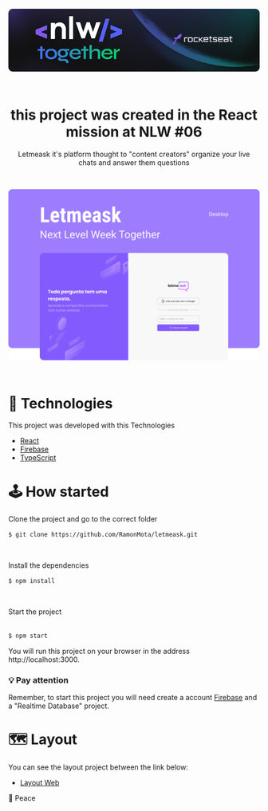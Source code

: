 <p >
    <img align="center" alt="nlw together" src=".github/banner_nlw.png" />
</p>
<br>

<h1 align="center" >this project was created in the React mission at NLW #06
</h1>

<p align="center" >Letmeask it's platform thought to "content creators" organize your live chats and answer them questions</p>

<br>

<p >
    <img align="center" alt="Letmeask" src=".github/cover.svg" />
</p>

<br>

# 🤖 Technologies

This project was developed with this Technologies

- [React](https://reactjs.org)
- [Firebase](https://firebase.google.com/)
- [TypeScript](https://www.typescriptlang.org/)

# 🕹️ How started

Clone the project and go to the correct folder

```bash
$ git clone https://github.com/RamonMota/letmeask.git
```
<br>


Install the dependencies
```bash
$ npm install
```
<br>

Start the project
```bash

$ npm start
```
You will run this project on your browser in the address http://localhost:3000.

### 💡 Pay attention
Remember, to start this project you will need create a account [Firebase](https://firebase.google.com/) and a "Realtime Database" project.

# 🗺️ Layout

You can see the layout project between the link below:

- [Layout Web](https://www.figma.com/file/u0BQK8rCf2KgzcukdRRCWh/Letmeask/duplicate)


🤙 Peace
